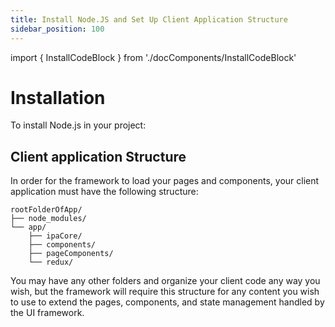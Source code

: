 ```yaml
---
title: Install Node.JS and Set Up Client Application Structure
sidebar_position: 100
---
```


import { InstallCodeBlock } from './docComponents/InstallCodeBlock'

# Installation

To install Node.js in your project:

<InstallCodeBlock />

##  Client application Structure

In order for the framework to load your pages and components, your
client application must have the following structure:

```
rootFolderOfApp/
├── node_modules/
└── app/
    ├── ipaCore/
    ├── components/
    ├── pageComponents/
    └── redux/
```

You may have any other folders and organize your client code any way you
wish, but the framework will require this structure for any content you
wish to use to extend the pages, components, and state management
handled by the UI framework.
